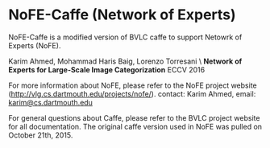 # NoFE-Caffe (Network of Experts)

NoFE-Caffe is a modified version of BVLC caffe to support Netowrk of Experts (NoFE). 

Karim Ahmed, Mohammad Haris Baig, Lorenzo Torresani \\
<b>Network of Experts for Large-Scale Image Categorization</b>
ECCV 2016 



For more information about NoFE, please refer to the NoFE project website (http://vlg.cs.dartmouth.edu/projects/nofe/).
contact: Karim Ahmed, email: karim@cs.dartmouth.edu





For general questions about Caffe, please refer to the BVLC project website for all documentation.
The original caffe version used in NoFE was pulled on October 21th, 2015. 
